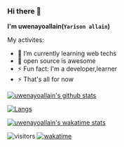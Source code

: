 ### Hi there 👋

**I'm  uwenayoallain(`Yarison allain`)**

My activites:
* 🌱 I’m currently learning web techs
* 👯 open source is awesome
* ⚡ Fun fact: I'm a developer,learner
* ⚡ That's all for now

[![uwenayoallain's github stats](https://github-readme-stats.vercel.app/api?username=uwenayoallain&show_icons=true&include_all_commits=true&count_private=true)](https://github.com/anuraghazra/github-readme-stats)

[![Langs](https://github-readme-stats.vercel.app/api/top-langs/?username=uwenayoallain&hide=Eagle&layout=compact)](https://github.com/anuraghazra/github-readme-stats)

[![uwenayoallain's wakatime stats](https://github-readme-stats.vercel.app/api/wakatime?username=uwenayoallain&layout=compact)](https://github.com/anuraghazra/github-readme-stats)

![visitors](https://visitor-badge.glitch.me/badge?page_id=uwenayoallain.uwenayoallain) [![wakatime](https://wakatime.com/badge/github/uwenayoallain/uwenayoallain.com.svg)](https://wakatime.com/badge/github/uwenayoallain/uwenayoallain.com)

